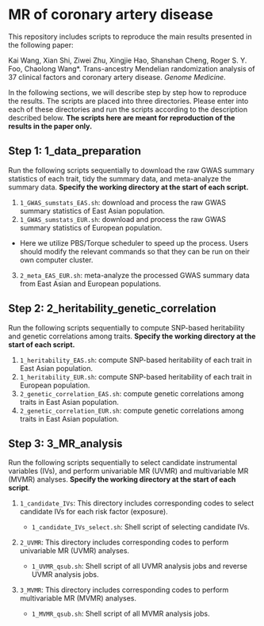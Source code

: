 # MR of coronary artery disease

This repository includes scripts to reproduce the main results presented in the following paper:

Kai Wang, Xian Shi, Ziwei Zhu, Xingjie Hao, Shanshan Cheng, Roger S. Y. Foo, Chaolong Wang*. Trans-ancestry Mendelian randomization analysis of 37 clinical factors and coronary artery disease. *Genome Medicine*.

In the following sections, we will describe step by step how to reproduce the results. The scripts are placed into three directories. Please enter into each of these directories and run the scripts according to the description described below. **The scripts here are meant for reproduction of the results in the paper only.**

## Step 1: 1_data_preparation

Run the following scripts sequentially to download the raw GWAS summary statistics of each trait, tidy the summary data, and meta-analyze the summary data. **Specify the working directory at the start of each script.**

1. `1_GWAS_sumstats_EAS.sh`: download and process the raw GWAS summary statistics of East Asian population.
2. `1_GWAS_sumstats_EUR.sh`: download and process the raw GWAS summary statistics of European population.

- Here we utilize PBS/Torque scheduler to speed up the process. Users should modify the relevant commands so that they can be run on their own computer cluster.

3. `2_meta_EAS_EUR.sh`: meta-analyze the processed GWAS summary data from East Asian and European populations.

## Step 2: 2_heritability_genetic_correlation

Run the following scripts sequentially to compute SNP-based heritability and genetic correlations among traits. **Specify the working directory at the start of each script.**

1. `1_heritability_EAS.sh`: compute SNP-based heritability of each trait in East Asian population.
2. `1_heritability_EUR.sh`: compute SNP-based heritability of each trait in European population.
3. `2_genetic_correlation_EAS.sh`: compute genetic correlations among traits in East Asian population.
4. `2_genetic_correlation_EUR.sh`: compute genetic correlations among traits in East Asian population.

## Step 3: 3_MR_analysis

Run the following scripts sequentially to select candidate instrumental variables (IVs), and perform univariable MR (UVMR) and multivariable MR (MVMR) analyses. **Specify the working directory at the start of each script**.

1. `1_candidate_IVs`: This directory includes corresponding codes to select candidate IVs for each risk factor (exposure).

   - `1_candidate_IVs_select.sh`: Shell script of selecting candidate IVs.
2. `2_UVMR`: This directory includes corresponding codes to perform univariable MR (UVMR) analyses.

   * `1_UVMR_qsub.sh`: Shell script of all UVMR analysis jobs and reverse UVMR analysis jobs.
3. `3_MVMR`: This directory includes corresponding codes to perform multivariable MR (MVMR) analyses.

   * `1_MVMR_qsub.sh`: Shell script of all MVMR analysis jobs.

